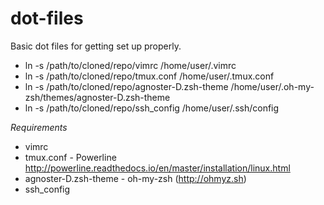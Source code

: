 # dot-files

Basic dot files for getting set up properly.

  - ln -s /path/to/cloned/repo/vimrc /home/user/.vimrc
  - ln -s /path/to/cloned/repo/tmux.conf /home/user/.tmux.conf
  - ln -s /path/to/cloned/repo/agnoster-D.zsh-theme /home/user/.oh-my-zsh/themes/agnoster-D.zsh-theme
  - ln -s /path/to/cloned/repo/ssh_config /home/user/.ssh/config

*Requirements*

  - vimrc 
  - tmux.conf - Powerline http://powerline.readthedocs.io/en/master/installation/linux.html
  - agnoster-D.zsh-theme - oh-my-zsh (http://ohmyz.sh)
  - ssh_config
